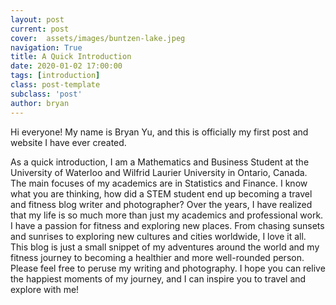 ```yaml
---
layout: post
current: post
cover:  assets/images/buntzen-lake.jpeg
navigation: True
title: A Quick Introduction 
date: 2020-01-02 17:00:00
tags: [introduction]
class: post-template
subclass: 'post'
author: bryan
---
```


Hi everyone! My name is Bryan Yu, and this is officially my first post and website I have ever created. 

As a quick introduction, I am a Mathematics and Business Student at the University of Waterloo and Wilfrid Laurier University in Ontario, Canada. The main focuses of my academics are in Statistics and Finance. I know what you are thinking, how did a STEM student end up becoming a travel and fitness blog writer and photographer? Over the years, I have realized that my life is so much more than just my academics and professional work. I have a passion for fitness and exploring new places. From chasing sunsets and sunrises to exploring new cultures and cities worldwide, I love it all. This blog is just a small snippet of my adventures around the world and my fitness journey to becoming a healthier and more well-rounded person. Please feel free to peruse my writing and photography. I hope you can relive the happiest moments of my journey, and I can inspire you to travel and explore with me! 
